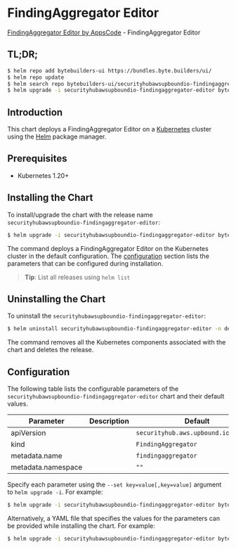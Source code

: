 # FindingAggregator Editor

[FindingAggregator Editor by AppsCode](https://byte.builders) - FindingAggregator Editor

## TL;DR;

```bash
$ helm repo add bytebuilders-ui https://bundles.byte.builders/ui/
$ helm repo update
$ helm search repo bytebuilders-ui/securityhubawsupboundio-findingaggregator-editor --version=v0.4.18
$ helm upgrade -i securityhubawsupboundio-findingaggregator-editor bytebuilders-ui/securityhubawsupboundio-findingaggregator-editor -n default --create-namespace --version=v0.4.18
```

## Introduction

This chart deploys a FindingAggregator Editor on a [Kubernetes](http://kubernetes.io) cluster using the [Helm](https://helm.sh) package manager.

## Prerequisites

- Kubernetes 1.20+

## Installing the Chart

To install/upgrade the chart with the release name `securityhubawsupboundio-findingaggregator-editor`:

```bash
$ helm upgrade -i securityhubawsupboundio-findingaggregator-editor bytebuilders-ui/securityhubawsupboundio-findingaggregator-editor -n default --create-namespace --version=v0.4.18
```

The command deploys a FindingAggregator Editor on the Kubernetes cluster in the default configuration. The [configuration](#configuration) section lists the parameters that can be configured during installation.

> **Tip**: List all releases using `helm list`

## Uninstalling the Chart

To uninstall the `securityhubawsupboundio-findingaggregator-editor`:

```bash
$ helm uninstall securityhubawsupboundio-findingaggregator-editor -n default
```

The command removes all the Kubernetes components associated with the chart and deletes the release.

## Configuration

The following table lists the configurable parameters of the `securityhubawsupboundio-findingaggregator-editor` chart and their default values.

|     Parameter      | Description |                     Default                     |
|--------------------|-------------|-------------------------------------------------|
| apiVersion         |             | <code>securityhub.aws.upbound.io/v1beta1</code> |
| kind               |             | <code>FindingAggregator</code>                  |
| metadata.name      |             | <code>findingaggregator</code>                  |
| metadata.namespace |             | <code>""</code>                                 |


Specify each parameter using the `--set key=value[,key=value]` argument to `helm upgrade -i`. For example:

```bash
$ helm upgrade -i securityhubawsupboundio-findingaggregator-editor bytebuilders-ui/securityhubawsupboundio-findingaggregator-editor -n default --create-namespace --version=v0.4.18 --set apiVersion=securityhub.aws.upbound.io/v1beta1
```

Alternatively, a YAML file that specifies the values for the parameters can be provided while
installing the chart. For example:

```bash
$ helm upgrade -i securityhubawsupboundio-findingaggregator-editor bytebuilders-ui/securityhubawsupboundio-findingaggregator-editor -n default --create-namespace --version=v0.4.18 --values values.yaml
```
